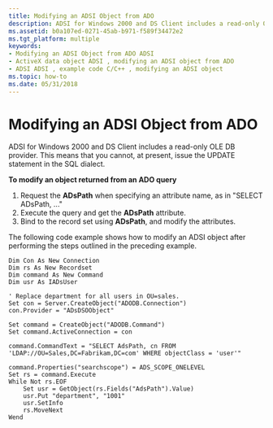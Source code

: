 ```yaml
---
title: Modifying an ADSI Object from ADO
description: ADSI for Windows 2000 and DS Client includes a read-only OLE DB provider. This means that you cannot, at present, issue the UPDATE statement in the SQL dialect.
ms.assetid: b0a107ed-0271-45ab-b971-f589f34472e2
ms.tgt_platform: multiple
keywords:
- Modifying an ADSI Object from ADO ADSI
- ActiveX data object ADSI , modifying an ADSI object from ADO
- ADSI ADSI , example code C/C++ , modifying an ADSI object
ms.topic: how-to
ms.date: 05/31/2018
---
```


# Modifying an ADSI Object from ADO

ADSI for Windows 2000 and DS Client includes a read-only OLE DB provider. This means that you cannot, at present, issue the UPDATE statement in the SQL dialect.

**To modify an object returned from an ADO query**

1.  Request the **ADsPath** when specifying an attribute name, as in "SELECT ADsPath, ..."
2.  Execute the query and get the **ADsPath** attribute.
3.  Bind to the record set using **ADsPath**, and modify the attributes.

The following code example shows how to modify an ADSI object after performing the steps outlined in the preceding example.


```VB
Dim Con As New Connection
Dim rs As New Recordset
Dim command As New Command
Dim usr As IADsUser

' Replace department for all users in OU=sales.
Set con = Server.CreateObject("ADODB.Connection")
con.Provider = "ADsDSOObject"
 
Set command = CreateObject("ADODB.Command")
Set command.ActiveConnection = con
 
command.CommandText = "SELECT AdsPath, cn FROM 'LDAP://OU=Sales,DC=Fabrikam,DC=com' WHERE objectClass = 'user'"
 
command.Properties("searchscope") = ADS_SCOPE_ONELEVEL
Set rs = command.Execute
While Not rs.EOF
    Set usr = GetObject(rs.Fields("AdsPath").Value)
    usr.Put "department", "1001"
    usr.SetInfo
    rs.MoveNext
Wend
```



 

 




